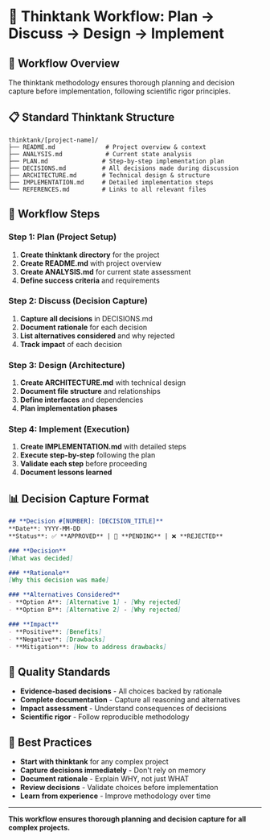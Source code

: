 # 🧠 **Thinktank Workflow: Plan → Discuss → Design → Implement**

## 🎯 **Workflow Overview**
The thinktank methodology ensures thorough planning and decision capture before implementation, following scientific rigor principles.

## 📋 **Standard Thinktank Structure**
```
thinktank/[project-name]/
├── README.md              # Project overview & context
├── ANALYSIS.md            # Current state analysis
├── PLAN.md               # Step-by-step implementation plan
├── DECISIONS.md          # All decisions made during discussion
├── ARCHITECTURE.md       # Technical design & structure
├── IMPLEMENTATION.md     # Detailed implementation steps
└── REFERENCES.md         # Links to all relevant files
```

## 🚀 **Workflow Steps**

### **Step 1: Plan (Project Setup)**
1. **Create thinktank directory** for the project
2. **Create README.md** with project overview
3. **Create ANALYSIS.md** for current state assessment
4. **Define success criteria** and requirements

### **Step 2: Discuss (Decision Capture)**
1. **Capture all decisions** in DECISIONS.md
2. **Document rationale** for each decision
3. **List alternatives considered** and why rejected
4. **Track impact** of each decision

### **Step 3: Design (Architecture)**
1. **Create ARCHITECTURE.md** with technical design
2. **Document file structure** and relationships
3. **Define interfaces** and dependencies
4. **Plan implementation phases**

### **Step 4: Implement (Execution)**
1. **Create IMPLEMENTATION.md** with detailed steps
2. **Execute step-by-step** following the plan
3. **Validate each step** before proceeding
4. **Document lessons learned**

## 📊 **Decision Capture Format**
```markdown
## **Decision #[NUMBER]: [DECISION_TITLE]**
**Date**: YYYY-MM-DD  
**Status**: ✅ **APPROVED** | 🚧 **PENDING** | ❌ **REJECTED**

### **Decision**
[What was decided]

### **Rationale**
[Why this decision was made]

### **Alternatives Considered**
- **Option A**: [Alternative 1] - [Why rejected]
- **Option B**: [Alternative 2] - [Why rejected]

### **Impact**
- **Positive**: [Benefits]
- **Negative**: [Drawbacks]
- **Mitigation**: [How to address drawbacks]
```

## 🎯 **Quality Standards**
- **Evidence-based decisions** - All choices backed by rationale
- **Complete documentation** - Capture all reasoning and alternatives
- **Impact assessment** - Understand consequences of decisions
- **Scientific rigor** - Follow reproducible methodology

## 🚀 **Best Practices**
- **Start with thinktank** for any complex project
- **Capture decisions immediately** - Don't rely on memory
- **Document rationale** - Explain WHY, not just WHAT
- **Review decisions** - Validate choices before implementation
- **Learn from experience** - Improve methodology over time

---

**This workflow ensures thorough planning and decision capture for all complex projects.**
